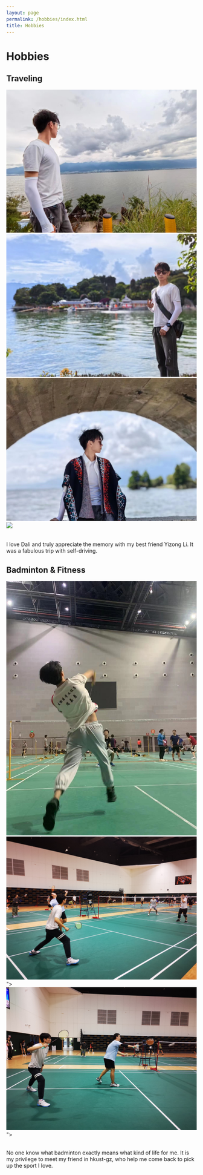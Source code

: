 ```yaml
---
layout: page
permalink: /hobbies/index.html
title: Hobbies
---
```


# Hobbies

## Traveling

<div class="third">
<img src="/images/t1.jpg">
<img src="/images/t2.jpg">
<img src="/images/t3.jpg">
<img src="/images/t7.jpg">
</div>

<br>I love Dali and truly appreciate the memory with my best friend Yizong Li. It was a fabulous trip with self-driving.



## Badminton & Fitness

<div class="third">
<img src="/images/b1.jpg">
<img src="/images/b2.jpg">">
<img src="/images/b3.jpg">">
</div>

<br>No one know what badminton exactly means what kind of life for me. It is my privilege to meet my friend in hkust-gz, who help me come back to pick up the sport I love. 



<div class="calendly-inline-widget" data-url="https://calendly.com/lancecai/meet-with-lance" style="min-width:320px;height:630px;"></div>
<script type="text/javascript" src="https://assets.calendly.com/assets/external/widget.js" async></script>
<!-- Calendly inline widget end -->

